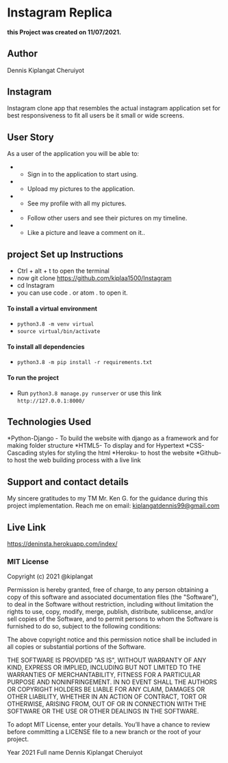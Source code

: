 #   Instagram Replica
#### this Project was created on 11/07/2021.
## Author
Dennis Kiplangat Cheruiyot 
## Instagram
Instagram clone app that resembles the actual instagram application set for best responsiveness to fit all users be it small or wide screens.
## User Story

As a user of the application you will be able to:

* + Sign in to the application to start using.
* + Upload my pictures to the application.
* + See my profile with all my pictures.
* + Follow other users and see their pictures on my timeline.
* + Like a picture and leave a comment on it..

## project Set up Instructions
* Ctrl + alt + t to open the terminal
* now git clone https://github.com/kiplaa1500/Instagram
* cd Instagram
* you can use code . or atom . to open it.

#### To install a virtual environment

* ```python3.8 -m venv virtual``` 
* ```source virtual/bin/activate```

#### To install all dependencies

* ```python3.8 -m pip install -r requirements.txt```

#### To run the project
* Run ```python3.8 manage.py runserver``` or use this link ```http://127.0.0.1:8000/``` 


## Technologies Used
*Python-Django - To build the website with django as a framework and for making folder structure
*HTML5- To display and for Hypertext
*CSS- Cascading styles for styling the html
*Heroku- to host the website
*Github- to host the web building process with a live link
## Support and contact details
My sincere gratitudes to my TM  Mr. Ken G. for the guidance during this project implementation.
Reach me on email: kiplangatdennis99@gmail.com
## Live Link
https://deninsta.herokuapp.com/index/
### MIT License

Copyright (c) 2021 @kiplangat

Permission is hereby granted, free of charge, to any person obtaining a copy of this software and associated documentation files (the "Software"), to deal in the Software without restriction, including without limitation the rights to use, copy, modify, merge, publish, distribute, sublicense, and/or sell copies of the Software, and to permit persons to whom the Software is furnished to do so, subject to the following conditions:

The above copyright notice and this permission notice shall be included in all copies or substantial portions of the Software.

THE SOFTWARE IS PROVIDED "AS IS", WITHOUT WARRANTY OF ANY KIND, EXPRESS OR IMPLIED, INCLUDING BUT NOT LIMITED TO THE WARRANTIES OF MERCHANTABILITY, FITNESS FOR A PARTICULAR PURPOSE AND NONINFRINGEMENT. IN NO EVENT SHALL THE AUTHORS OR COPYRIGHT HOLDERS BE LIABLE FOR ANY CLAIM, DAMAGES OR OTHER LIABILITY, WHETHER IN AN ACTION OF CONTRACT, TORT OR OTHERWISE, ARISING FROM, OUT OF OR IN CONNECTION WITH THE SOFTWARE OR THE USE OR OTHER DEALINGS IN THE SOFTWARE.

To adopt MIT License, enter your details. You’ll have a chance to review before committing a LICENSE file to a new branch or the root of your project.

Year 
2021
Full name 
Dennis Kiplangat Cheruiyot